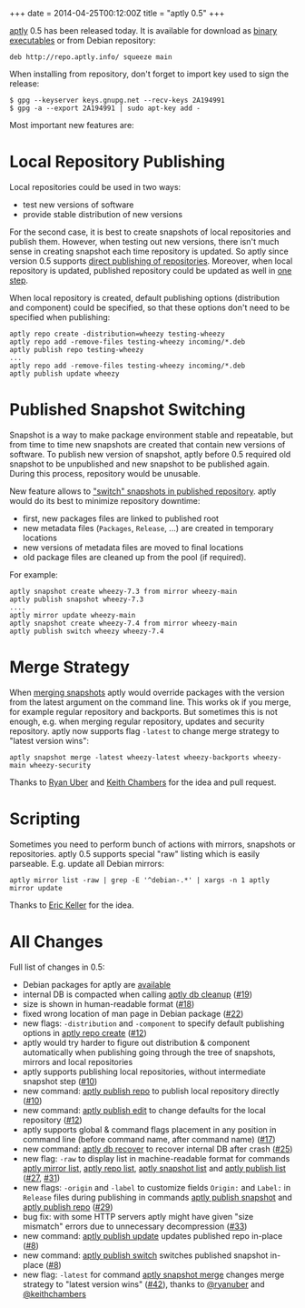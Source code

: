 +++
date = 2014-04-25T00:12:00Z
title = "aptly 0.5"
+++

[aptly](http://www.aptly.info) 0.5 has been released today. It is
available for download as [binary
executables](http://www.aptly.info#download) or from Debian repository:

    deb http://repo.aptly.info/ squeeze main

When installing from repository, don't forget to import key used to sign
the release:

    $ gpg --keyserver keys.gnupg.net --recv-keys 2A194991
    $ gpg -a --export 2A194991 | sudo apt-key add -

Most important new features are:

Local Repository Publishing
===========================

Local repositories could be used in two ways:

-   test new versions of software
-   provide stable distribution of new versions

For the second case, it is best to create snapshots of local
repositories and publish them. However, when testing out new versions,
there isn't much sense in creating snapshot each time repository is
updated. So aptly since version 0.5 supports [direct publishing of
repositories](http://www.aptly.info/#aptly-publish-repo). Moreover, when
local repository is updated, published repository could be updated as
well in [one step](http://www.aptly.info/#aptly-publish-update).

When local repository is created, default publishing options
(distribution and component) could be specified, so that these options
don't need to be specified when publishing:

    aptly repo create -distribution=wheezy testing-wheezy
    aptly repo add -remove-files testing-wheezy incoming/*.deb
    aptly publish repo testing-wheezy
    ...
    aptly repo add -remove-files testing-wheezy incoming/*.deb
    aptly publish update wheezy

Published Snapshot Switching
============================

Snapshot is a way to make package environment stable and repeatable, but
from time to time new snapshots are created that contain new versions of
software. To publish new version of snapshot, aptly before 0.5 required
old snapshot to be unpublished and new snapshot to be published again.
During this process, repository would be unusable.

New feature allows to ["switch" snapshots in published
repository](http://www.aptly.info/#aptly-publish-switch). aptly would do
its best to minimize repository downtime:

-   first, new packages files are linked to published root
-   new metadata files (`Packages`, `Release`, ...) are created in
    temporary locations
-   new versions of metadata files are moved to final locations
-   old package files are cleaned up from the pool (if required).

For example:

    aptly snapshot create wheezy-7.3 from mirror wheezy-main
    aptly publish snapshot wheezy-7.3
    ....
    aptly mirror update wheezy-main
    aptly snapshot create wheezy-7.4 from mirror wheezy-main
    aptly publish switch wheezy wheezy-7.4

Merge Strategy
==============

When [merging snapshots](http://www.aptly.info/#aptly-snapshot-merge)
aptly would override packages with the version from the latest argument
on the command line. This works ok if you merge, for example regular
repository and backports. But sometimes this is not enough, e.g. when
merging regular repository, updates and security repository. aptly now
supports flag `-latest` to change merge strategy to "latest version
wins":

    aptly snapshot merge -latest wheezy-latest wheezy-backports wheezy-main wheezy-security

Thanks to [Ryan Uber](https://github.com/ryanuber) and [Keith
Chambers](https://github.com/keithchambers) for the idea and pull
request.

Scripting
=========

Sometimes you need to perform bunch of actions with mirrors, snapshots
or repositories. aptly 0.5 supports special "raw" listing which is
easily parseable. E.g. update all Debian mirrors:

    aptly mirror list -raw | grep -E '^debian-.*' | xargs -n 1 aptly mirror update

Thanks to [Eric Keller](https://github.com/erickeller) for the idea.

All Changes
===========

Full list of changes in 0.5:

<ul>
    <li>Debian packages for aptly are <a href="http://www.aptly.info#download">available</a></li>
    <li>internal DB is compacted when calling <a href="http://www.aptly.info#aptly-db-cleanup">aptly db cleanup</a> (<a href="https://github.com/aptly-dev/aptly/issues/19">#19</a>)</li>
    <li>size is shown in human-readable format (<a href="https://github.com/aptly-dev/aptly/issues/18">#18</a>)</li>
    <li>fixed wrong location of man page in Debian package (<a href="https://github.com/aptly-dev/aptly/issues/22">#22</a>)</li>
    <li>new flags: <code>-distribution</code> and <code>-component</code> to specify default publishing options in <a href="http://www.aptly.info#aptly-repo-create">aptly repo create</a> (<a href="https://github.com/aptly-dev/aptly/issues/12">#12</a>)</li>
    <li>aptly would try harder to figure out distribution &amp; component automatically when publishing going through the tree of snapshots, mirrors and local repositories</li>
    <li>aptly supports publishing local repositories, without intermediate snapshot step (<a href="https://github.com/aptly-dev/aptly/issues/10">#10</a>)</li>
    <li>new command: <a href="http://www.aptly.info#aptly-publish-repo">aptly publish repo</a> to publish local repository directly (<a href="https://github.com/aptly-dev/aptly/issues/10">#10</a>)</li>
    <li>new command: <a href="http://www.aptly.info#aptly-repo-edit">aptly publish edit</a> to change defaults for the local repository (<a href="https://github.com/aptly-dev/aptly/issues/12">#12</a>)</li>
    <li>aptly supports global &amp; command flags placement in any position in command line (before command name, after command name) (<a href="https://github.com/aptly-dev/aptly/issues/17">#17</a>)</li>
    <li>new command: <a href="http://www.aptly.info#aptly-db-recover">aptly db recover</a> to recover internal DB after crash (<a href="https://github.com/aptly-dev/aptly/issues/25">#25</a>)</li>
    <li>new flag: <code>-raw</code> to display list in machine-readable format for commands <a href="http://www.aptly.info#aptly-mirror-list">aptly mirror list</a>, <a href="http://www.aptly.info#aptly-repo-list">aptly repo list</a>, <a href="http://www.aptly.info#aptly-snapshot-list">aptly snapshot list</a> and <a href="http://www.aptly.info#aptly-publish-list">aptly publish list</a> (<a href="https://github.com/aptly-dev/aptly/issues/27">#27</a>, <a href="https://github.com/aptly-dev/aptly/issues/31">#31</a>)</li>
    <li>new flags: <code>-origin</code> and <code>-label</code> to customize fields <code>Origin:</code> and <code>Label:</code> in <code>Release</code> files during publishing in commands <a href="http://www.aptly.info#aptly-publish-snapshot">aptly publish snapshot</a> and <a href="http://www.aptly.info#aptly-publish-repo">aptly publish repo</a> (<a href="https://github.com/aptly-dev/aptly/issues/29">#29</a>)</li>
    <li>bug fix: with some HTTP servers aptly might have given "size mismatch" errors due to unnecessary decompression (<a href="https://github.com/aptly-dev/aptly/issues/33">#33</a>)</li>
    <li>new command: <a href="http://www.aptly.info#aptly-publish-update">aptly publish update</a> updates published repo in-place (<a href="https://github.com/aptly-dev/aptly/issues/8">#8</a>)</li>
    <li>new command: <a href="http://www.aptly.info#aptly-publish-switch">aptly publish switch</a> switches published snapshot in-place (<a href="https://github.com/aptly-dev/aptly/issues/8">#8</a>)</li>
    <li>new flag: <code>-latest</code> for command <a href="http://www.aptly.info#aptly-snapshot-merge">aptly snapshot merge</a> changes merge strategy to "latest version wins" (<a href="https://github.com/aptly-dev/aptly/pull/42">#42</a>), thanks to <a href="https://github.com/ryanuber">@ryanuber</a> and <a href="https://github.com/keithchambers">@keithchambers</a></li>
</ul>

